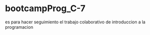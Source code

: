 # bootcampProg_C-7
es para hacer seguimiento el trabajo colaborativo de introduccion a la programacion 
